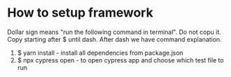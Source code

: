 # How to setup framework
Dollar sign means "run the following command in terminal". Do not copu it. 
Copy starting after $ until dash. After dash we have command explanation.

1. $ yarn install - install all dependencies from package.json
2. $ npx cypress open - to open cypress app and choose which test file to run